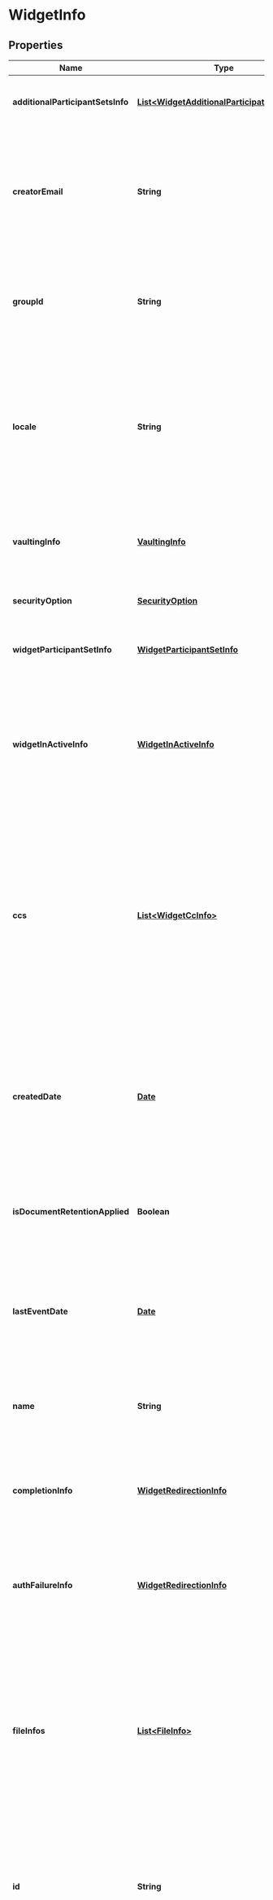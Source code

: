 
# WidgetInfo

## Properties
Name | Type | Description | Notes
------------ | ------------- | ------------- | -------------
**additionalParticipantSetsInfo** | [**List&lt;WidgetAdditionalParticipationSetInfo&gt;**](WidgetAdditionalParticipationSetInfo.md) | List of all the participants in the web form except web form signer |  [optional]
**creatorEmail** | **String** | Email of web form creator. Only returned in GET response. Cannot be provided in POST/PUT request. If provided in POST, it will simply be ignored |  [optional]
**groupId** | **String** | The ID of the group to which the widget belongs to. If not provided during creation, primary group of the creator will be used |  [optional]
**locale** | **String** | The locale associated with this web form - specifies the language for the signing page and emails, for example en_US or fr_FR. If none specified, defaults to the language configured for the web form creator |  [optional]
**vaultingInfo** | [**VaultingInfo**](VaultingInfo.md) | Vaulting properties that allows Adobe Sign to securely store documents with a vault provider |  [optional]
**securityOption** | [**SecurityOption**](SecurityOption.md) | Secondary security parameters for the web form |  [optional]
**widgetParticipantSetInfo** | [**WidgetParticipantSetInfo**](WidgetParticipantSetInfo.md) | Represents web form participant for whom email should not be provided |  [optional]
**widgetInActiveInfo** | [**WidgetInActiveInfo**](WidgetInActiveInfo.md) | The custom message which will be displayed to the user or the URL to which user will be redirected when the web form is accessed in a disabled state. This can only be specified in PUT request |  [optional]
**ccs** | [**List&lt;WidgetCcInfo&gt;**](WidgetCcInfo.md) | A list of one or more email addresses that you want to copy on this transaction. The email addresses will each receive an email when the final agreement created through web form is signed. The email addresses will also receive a copy of the document, attached as a PDF file |  [optional]
**createdDate** | [**Date**](Date.md) | Date when web form was created. If provided in POST, it will simply be ignored. Format would be yyyy-MM-dd&#39;T&#39;HH:mm:ssZ. For example, e.g 2016-02-25T18:46:19Z represents UTC time |  [optional]
**isDocumentRetentionApplied** | **Boolean** | Is document retention applied for this resource.  If provided in POST or PUT, it will simply be ignored. |  [optional]
**lastEventDate** | [**Date**](Date.md) | The date of the last event that occurred for this web form.  Format would be yyyy-MM-dd&#39;T&#39;HH:mm:ssZ. For example, e.g 2016-02-25T18:46:19Z represents UTC time |  [optional]
**name** | **String** | The name of the web form that will be used to identify it, in emails, website and other places |  [optional]
**completionInfo** | [**WidgetRedirectionInfo**](WidgetRedirectionInfo.md) | URL and associated properties for the success page the web form signer will be taken to after performing desired action on the web form |  [optional]
**authFailureInfo** | [**WidgetRedirectionInfo**](WidgetRedirectionInfo.md) | URL and associated properties for the error page the web form signer will be taken after failing to authenticate |  [optional]
**fileInfos** | [**List&lt;FileInfo&gt;**](FileInfo.md) | A list of one or more files (or references to files) that will be used to create the web form. If more than one file is provided, they will be combined before the web form is created. Library documents are not permitted. Note: Only one of the four parameters in every FileInfo object must be specified |  [optional]
**id** | **String** | A resource identifier that can be used to uniquely identify the web form in other apis. If provided in POST, it will simply be ignored |  [optional]
**state** | [**StateEnum**](#StateEnum) | The state in which the web form should land. For example in order to create a web form in DRAFT state, field should be DRAFT. The state field will never get returned in GET /widgets/{ID} and will be ignored if provided in PUT /widgets/{ID} call. The eventual status of the web form can be obtained from GET /widgets/ID |  [optional]
**status** | [**StatusEnum**](#StatusEnum) | Status of the Web Form. If provided in POST, it will simply be ignored |  [optional]


<a name="StateEnum"></a>
## Enum: StateEnum
Name | Value
---- | -----
DRAFT | &quot;DRAFT&quot;
ACTIVE | &quot;ACTIVE&quot;
AUTHORING | &quot;AUTHORING&quot;


<a name="StatusEnum"></a>
## Enum: StatusEnum
Name | Value
---- | -----
DRAFT | &quot;DRAFT&quot;
AUTHORING | &quot;AUTHORING&quot;
ACTIVE | &quot;ACTIVE&quot;
DOCUMENTS_NOT_YET_PROCESSED | &quot;DOCUMENTS_NOT_YET_PROCESSED&quot;
DISABLED | &quot;DISABLED&quot;
DISCARDED | &quot;DISCARDED&quot;



